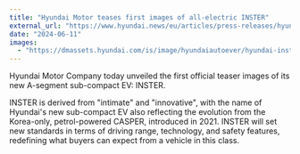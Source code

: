 ```yaml
---
title: "Hyundai Motor teases first images of all-electric INSTER"
external_url: "https://www.hyundai.news/eu/articles/press-releases/hyundai-motor-teases-first-images-of-all-electric-inster.html"
date: "2024-06-11"
images:
  - "https://dmassets.hyundai.com/is/image/hyundaiautoever/hyundai-inster-first-images-03:Article%20List%20Item%20Image%20Desktop?wid=260&hei=173"
---
```


Hyundai Motor Company today unveiled the first official teaser images of its new A-segment sub-compact EV: INSTER.

INSTER is derived from "intimate" and "innovative", with the name of Hyundai's new sub-compact EV also reflecting the evolution from the Korea-only, petrol-powered CASPER, introduced in 2021. INSTER will set new standards in terms of driving range, technology, and safety features, redefining what buyers can expect from a vehicle in this class.